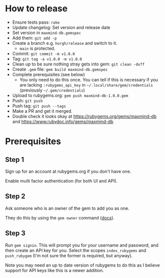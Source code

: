 # How to release
* Ensure tests pass: `rake`
* Update changelog: Set version and release date
* Set version in `maxmind-db.gemspec`
* Add them: `git add -p`
* Create a branch e.g. `horgh/release` and switch to it.
  * `main` is protected.
* Commit: `git commit -m v1.0.0`
* Tag: `git tag -a v1.0.0 -m v1.0.0`
* Clean up to be sure nothing stray gets into gem: `git clean -dxff`
* Create `.gem` file: `gem build maxmind-db.gemspec`
* Complete prerequisites (see below)
  * You only need to do this once. You can tell if this is necessary if you
    are lacking `:rubygems_api_key` in `~/.local/share/gem/credentials`
    (previously `~/.gem/credentials`)
* Upload to rubygems.org: `gem push maxmind-db-1.0.0.gem`
* Push: `git push`
* Push tag: `git push --tags`
* Make a PR and get it merged.
* Double check it looks okay at https://rubygems.org/gems/maxmind-db and
  https://www.rubydoc.info/gems/maxmind-db


# Prerequisites

## Step 1
Sign up for an account at rubygems.org if you don't have one.

Enable multi factor authentication (for both UI and API).


## Step 2
Ask someone who is an owner of the gem to add you as one.

They do this by using the `gem owner` command
([docs](https://guides.rubygems.org/command-reference/#gem-owner)).


## Step 3
Run `gem signin`. This will prompt you for your username and password, and
then create an API key for you. Select the scopes `index_rubygems` and
`push_rubygem` (I'm not sure the former is required, but anyway).

Note you may need an up to date version of rubygems to do this as I believe
support for API keys like this is a newer addition.
